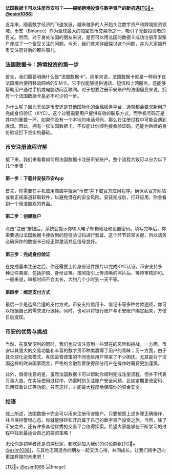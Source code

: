 **法国数据卡可以注册币安吗？——揭秘跨境投资与数字资产的新机遇[[TG💪+ @esim1088](https://t.me/s/esim1088)]**

近年来，随着数字经济的飞速发展，越来越多的人开始关注数字资产和跨境投资领域。币安（Binance）作为全球最大的加密货币交易所之一，吸引了无数投资者的目光。然而，对于身处法国的朋友来说，是否可以用法国的数据卡成功注册币安账户却成了一个备受关注的问题。今天，我们就来详细探讨这个问题，并为大家揭开币安注册背后的那些事儿。

### 法国数据卡：跨境投资的第一步

首先，我们需要明确什么是“法国数据卡”。简单来说，法国数据卡就是一种用于在法国境内使用移动网络的SIM卡。它不仅能够提供通话、短信和上网服务，还能够帮助用户通过手机或电脑访问互联网。对于想要注册币安账户的法国居民来说，拥有一个法国数据卡是必不可少的一步。

为什么呢？因为无论是币安还是其他国际化的金融服务平台，通常都会要求新用户完成身份验证（KYC）。这个过程需要用户提供有效的联系方式，而手机号码正是其中的重要一环。如果你没有一个本地的电话号码，那么在注册过程中可能会遇到麻烦。因此，拥有一张法国数据卡，不仅能让你顺利接收验证码，还能为后续的身份验证打下坚实的基础。

### 币安注册流程详解

接下来，我们来看看如何用法国数据卡注册币安账户。整个流程大致可以分为以下几个步骤：

#### 第一步：下载并安装币安App

首先，你需要在手机应用商店中搜索“币安”并下载官方应用程序。确保从官方网站或者正规渠道获取软件，以避免潜在的安全风险。安装完成后，打开应用，你会看到一个简洁直观的界面。

#### 第二步：创建账户

点击“注册”按钮后，系统会提示你输入电子邮箱地址和设置密码。填写完毕后，你需要通过法国数据卡接收到的短信验证码进行验证。这个环节非常关键，所以请务必确保你的数据卡已经正常激活并且信号良好。

#### 第三步：完成身份验证

在完成基本注册之后，你还需要上传身份证件照片以完成KYC认证。币安支持多种证件类型，包括护照、身份证等。按照指引上传清晰的照片后，等待审核即可。一般来说，审核时间不会太长，大约几个小时到一天不等。

#### 第四步：绑定支付方式

最后一步是选择合适的支付方式。币安支持信用卡、借记卡等多种付款途径，你可以根据自己的需求进行选择。同时，也可以将银行账户与币安账户绑定起来，方便日后提现。

### 币安的优势与挑战

当然，在享受便利的同时，我们也应该注意到一些潜在的风险和挑战。一方面，币安以其强大的交易功能和丰富的数字货币种类赢得了用户的青睐；另一方面，由于其全球化运营模式，各国监管政策的不同也给用户带来了不少困扰。尤其是对于法国这样的欧洲国家而言，严格的金融监管使得部分用户在操作时需要更加谨慎。

此外，值得注意的是，虽然法国数据卡可以帮助你顺利完成注册流程，但并不代表万事大吉。在实际使用过程中，仍需时刻关注账户安全问题，比如定期更改密码、启用双重认证等功能。只有这样，才能最大程度地保障你的资金安全。

### 结语

综上所述，法国数据卡完全可以用来注册币安账户。只要按照上述步骤正确操作，并且保持警惕心态，你就能够轻松开启属于自己的数字资产投资之旅。当然，除了币安之外，还有许多其他优秀的交易平台值得探索。希望大家能够在不断学习的过程中找到最适合自己的投资策略！

无论你是初学者还是资深玩家，都欢迎加入我们的讨论群组[[TG💪+ @esim1088](https://t.me/s/esim1088)]，与其他志同道合的朋友一起交流心得，共同成长。让我们携手迈向更加辉煌的未来吧！

[[TG💪+ @esim1088](https://t.me/s/esim1088) ![Image](https://i.postimg.cc/4NQfJmqS/Snipaste-2025-05-13-00-14-12.png)]